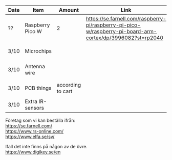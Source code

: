 | Date     | Item            |Amount           | Link          | Approved/ordered        | Received               | 
|----------|-----------------|-----------------|---------------|-------------------------|------------------------|
| ??       |Raspberry Pico W |   2             |https://se.farnell.com/raspberry-pi/raspberry-pi-pico-w/raspberry-pi-board-arm-cortex/dp/3996082?st=rp2040   | <ul><li>[ ] </li></ul>  | <ul><li>[ ] </li></ul> | 
| 3/10     |Microchips       |                 |                | <ul><li>[ ] </li></ul>  | <ul><li>[ ] </li></ul> | 
| 3/10     |Antenna wire     |                 |                | <ul><li>[ ] </li></ul>  | <ul><li>[ ] </li></ul> | 
| 3/10     |PCB  things      |according to cart|                | <ul><li>[ ] </li></ul>  | <ul><li>[ ] </li></ul> | 
| 3/10     |Extra IR-sensors |                 |                |                         |                        |  


Företag som vi kan beställa ifrån: <br>
https://se.farnell.com/ <br>
https://www.rs-online.com/ <br>
https://www.elfa.se/sv/<br>

Ifall det inte finns på någon av de övre. <br>
https://www.digikey.se/en
